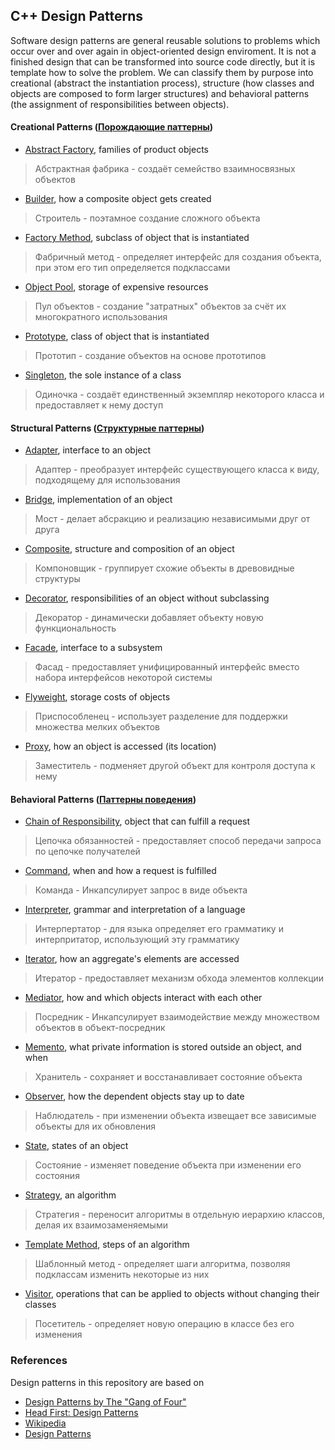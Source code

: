 ## C++ Design Patterns

Software design patterns are general reusable solutions to problems which occur
over and over again in object-oriented design enviroment. It is not a finished 
design that can be transformed into source code directly, but it is template how
to solve the problem. We can classify them by purpose into creational (abstract 
the instantiation process), structure (how classes and objects are composed to form 
larger structures) and behavioral patterns (the assignment of responsibilities between 
objects).  

#### Creational Patterns ([Порождающие паттерны])
* [Abstract Factory], families of product objects
> Абстрактная фабрика - создаёт семейство взаимносвязных объектов
* [Builder], how a composite object gets created
> Строитель - поэтамное создание сложного объекта
* [Factory Method], subclass of object that is instantiated
> Фабричный метод - определяет интерфейс для создания объекта, при этом его тип определяется подклассами
* [Object Pool], storage of expensive resources
> Пул объектов - создание "затратных" объектов за счёт их многократного использования
* [Prototype], class of object that is instantiated
> Прототип - создание объектов на основе прототипов
* [Singleton], the sole instance of a class 
> Одиночка - создаёт единственный экземпляр некоторого класса и предоставляет к нему доступ
#### Structural Patterns ([Структурные паттерны])
* [Adapter], interface to an object
> Адаптер - преобразует интерфейс существующего класса к виду, подходящему для использования
* [Bridge], implementation of an object 
> Мост - делает абсракцию и реализацию независимыми друг от друга
* [Composite], structure and composition of an object
> Компоновщик - группирует схожие объекты в древовидные структуры
* [Decorator], responsibilities of an object without subclassing
> Декоратор - динамически добавляет объекту новую функциональность
* [Facade], interface to a subsystem
> Фасад - предоставляет унифицированный интерфейс вместо набора интерфейсов некоторой системы
* [Flyweight], storage costs of objects
> Приспособленец - использует разделение для поддержки множества мелких объектов
* [Proxy], how an object is accessed (its location)
> Заместитель - подменяет другой объект для контроля доступа к нему
#### Behavioral Patterns ([Паттерны поведения])
* [Chain of Responsibility], object that can fulfill a request
> Цепочка обязанностей - предоставляет способ передачи запроса по цепочке получателей
* [Command], when and how a request is fulfilled
> Команда - Инкапсулирует запрос в виде объекта
* [Interpreter], grammar and interpretation of a language
> Интерпертатор - для языка определяет его грамматику и интерпритатор, использующий эту грамматику
* [Iterator], how an aggregate's elements are accessed
> Итератор - предоставляет механизм обхода элементов коллекции
* [Mediator], how and which objects interact with each other
> Посредник - Инкапсулирует взаимодействие между множеством объектов в объект-посредник
* [Memento], what private information is stored outside an object, and when
> Хранитель - сохраняет и восстанавливает состояние объекта
* [Observer], how the dependent objects stay up to date
> Наблюдатель - при изменении объекта извещает все зависимые объекты для их обновления
* [State], states of an object
> Состояние - изменяет поведение объекта при изменении его состояния
* [Strategy], an algorithm
> Стратегия - переносит алгоритмы в отдельную иерархию классов, делая их взаимозаменяемыми
* [Template Method], steps of an algorithm
> Шаблонный метод - определяет шаги алгоритма, позволяя подклассам изменить некоторые из них
* [Visitor], operations that can be applied to objects without changing their classes
> Посетитель - определяет новую операцию в классе без его изменения

### References
Design patterns in this repository are based on

* [Design Patterns by The "Gang of Four"]
* [Head First: Design Patterns]
* [Wikipedia]
* [Design Patterns]

[Design Patterns by The "Gang of Four"]: https://en.wikipedia.org/wiki/Design_Patterns
[Head First: Design Patterns]: http://www.headfirstlabs.com/books/hfdp/ 
[Wikipedia]: https://en.wikipedia.org/wiki/Software_design_pattern
[Design Patterns]: http://cpp-reference.ru/patterns/catalog/

[Порождающие паттерны]: https://github.com/AlvinGames/design-patterns-cpp/blob/master/Creational%20Patterns/Creational%20Patterns.md
[Структурные паттерны]: https://github.com/AlvinGames/design-patterns-cpp/blob/master/Structural%20Patterns/Structural%20Patterns.md
[Паттерны поведения]: https://github.com/AlvinGames/design-patterns-cpp/blob/master/Behavioral%20Patterns/Behavioral%20Patterns.md

[Abstract Factory]: https://github.com/AlvinGames/design-patterns-cpp/tree/master/Creational%20Patterns/Abstract-Factory
[Builder]: https://github.com/AlvinGames/design-patterns-cpp/tree/master/Creational%20Patterns/Builder
[Factory Method]: https://github.com/AlvinGames/design-patterns-cpp/tree/master/Creational%20Patterns/Factory-Method
[Object Pool]: https://github.com/AlvinGames/design-patterns-cpp/tree/master/Creational%20Patterns/Object-Pool
[Prototype]: https://github.com/AlvinGames/design-patterns-cpp/tree/master/Creational%20Patterns/Prototype
[Singleton]: https://github.com/AlvinGames/design-patterns-cpp/tree/master/Creational%20Patterns/Singleton
[Adapter]: https://github.com/AlvinGames/design-patterns-cpp/tree/master/Structural%20Patterns/Adapter
[Bridge]: https://github.com/AlvinGames/design-patterns-cpp/tree/master/Structural%20Patterns/Bridge
[Composite]: https://github.com/AlvinGames/design-patterns-cpp/tree/master/Structural%20Patterns/Composite
[Decorator]: https://github.com/AlvinGames/design-patterns-cpp/tree/master/Structural%20Patterns/Decorator
[Facade]: https://github.com/AlvinGames/design-patterns-cpp/tree/master/Structural%20Patterns/Facade
[Flyweight]: https://github.com/AlvinGames/design-patterns-cpp/tree/master/Structural%20Patterns/Flyweight
[Proxy]: https://github.com/AlvinGames/design-patterns-cpp/tree/master/Structural%20Patterns/Proxy
[Chain of Responsibility]: https://github.com/AlvinGames/design-patterns-cpp/tree/master/Behavioral%20Patterns/Chain-Of-Responsibility
[Command]: https://github.com/AlvinGames/design-patterns-cpp/tree/master/Behavioral%20Patterns/Command
[Interpreter]: https://github.com/AlvinGames/design-patterns-cpp/tree/master/Behavioral%20Patterns/Interpreter
[Iterator]: https://github.com/AlvinGames/design-patterns-cpp/tree/master/Behavioral%20Patterns/Iterator
[Mediator]: https://github.com/AlvinGames/design-patterns-cpp/tree/master/Behavioral%20Patterns/Mediator
[Memento]: https://github.com/AlvinGames/design-patterns-cpp/tree/master/Behavioral%20Patterns/Memento
[Observer]: https://github.com/AlvinGames/design-patterns-cpp/tree/master/Behavioral%20Patterns/Observer
[State]: https://github.com/AlvinGames/design-patterns-cpp/tree/master/Behavioral%20Patterns/State
[Strategy]: https://github.com/AlvinGames/design-patterns-cpp/tree/master/Behavioral%20Patterns/Strategy
[Template Method]: https://github.com/AlvinGames/design-patterns-cpp/tree/master/Behavioral%20Patterns/Template-Method
[Visitor]: https://github.com/AlvinGames/design-patterns-cpp/tree/master/Behavioral%20Patterns/Visitor


